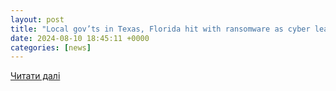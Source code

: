 ```yaml
---
layout: post
title: "Local gov’ts in Texas, Florida hit with ransomware as cyber leaders question best path forward"
date: 2024-08-10 18:45:11 +0000
categories: [news]
---
```


[Читати далі](https://therecord.media/texas-florida-local-governments-ransomware-neuberger-nakasone-white-house)
